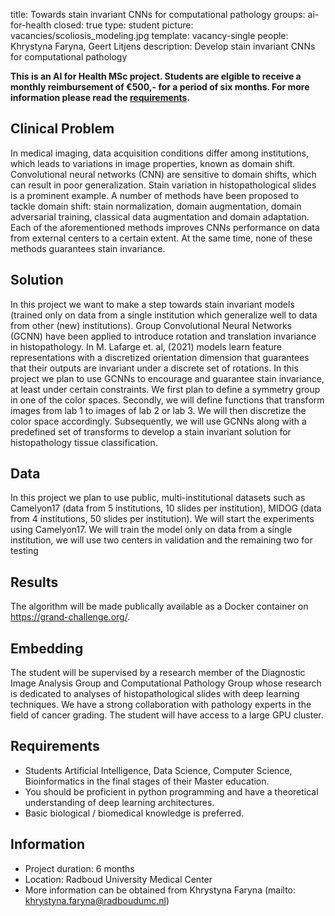 title: Towards stain invariant CNNs for computational pathology
groups: ai-for-health
closed: true 
type: student 
picture: vacancies/scoliosis_modeling.jpg
template: vacancy-single
people: Khrystyna Faryna, Geert Litjens
description: Develop stain invariant CNNs for computational pathology

**This is an AI for Health MSc project. Students are
elgible to receive a monthly reimbursement of €500,- for
a period of six months. For more information please read the
[requirements](https://www.ai-for-health.nl/requirements/).** 

## Clinical Problem 
In medical imaging, data acquisition conditions differ among institutions, which leads to variations in image properties, known as  domain shift. Convolutional neural networks (CNN) are sensitive to domain shifts, which can result in poor generalization. Stain variation in histopathological slides is a prominent example.
A number of methods have been proposed to tackle domain shift: stain normalization, domain augmentation, domain adversarial training, classical data augmentation and domain adaptation. Each of the aforementioned methods improves CNNs performance on data from external centers to a certain extent. At the same time, none of these methods guarantees stain invariance.

## Solution 
In this project we want to make a step towards stain invariant models (trained only on data from a single institution which generalize well to data from other (new) institutions). Group Convolutional Neural Networks (GCNN) have been applied to introduce rotation and translation invariance in histopathology. In M. Lafarge et. al, (2021) models learn feature representations with a discretized orientation dimension that guarantees that their outputs are invariant under a discrete set of rotations. In this project we plan to use GCNNs to encourage and guarantee stain invariance, at least under certain constraints. We first plan to define a symmetry group in one of the color spaces. Secondly, we will define functions that transform images from lab 1 to images of lab 2 or lab 3. We will then discretize the color space accordingly. Subsequently, we will use GCNNs along with a predefined set of transforms to develop a stain invariant solution for histopathology tissue classification.

## Data 
In this project we plan to use public, multi-institutional datasets such as Camelyon17 (data from 5 institutions, 10 slides per institution), MIDOG (data from 4 institutions, 50 slides per institution). We will start the experiments using Camelyon17. We will train the model only on data from a single institution, we will use two centers in validation and the remaining two for testing

## Results
The algorithm will be made publically available as a Docker container on https://grand-challenge.org/.

## Embedding 
The student will be supervised by a research member of the Diagnostic Image Analysis Group and Computational Pathology Group whose research is dedicated to analyses of histopathological slides with deep learning techniques. We have a strong collaboration with pathology experts in the field of cancer grading. The student will have access to a large GPU cluster.

## Requirements 
- Students Artificial Intelligence, Data Science, Computer Science, Bioinformatics in the final stages of their Master education. 
- You should be proficient in python programming and have a theoretical understanding of deep learning architectures. 
- Basic biological / biomedical knowledge is preferred.

## Information 
- Project duration: 6 months 
- Location: Radboud University Medical Center 
- More information can be obtained from Khrystyna Faryna (mailto: khrystyna.faryna@radboudumc.nl)
